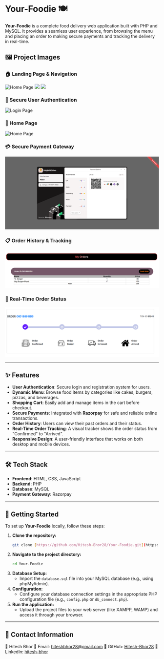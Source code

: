 # Your-Foodie 🍽️
**Your-Foodie** is a complete food delivery web application built with PHP and MySQL. It provides a seamless user experience, from browsing the menu and placing an order to making secure payments and tracking the delivery in real-time.

## 🖼️ Project Images
### 🏠 Landing Page & Navigation
![Home Page](./assets/1.jpg)
![](/assets/2.jpg)
![](/assets/3.jpg)

### 🔑 Secure User Authentication
![Login Page](./assets/4.jpg)

### 🔑 Home Page
![Home Page](./assets/5.jpg) 

### 💳 Secure Payment Gateway
![Payment Gateway](./assets/6.png)

### 📋 Order History & Tracking
![Order History](./assets/8.png)

### 🚚 Real-Time Order Status
![Order Tracking](./assets/7.png)

---
## ✨ Features

* **User Authentication**: Secure login and registration system for users.
* **Dynamic Menu**: Browse food items by categories like cakes, burgers, pizzas, and beverages.
* **Shopping Cart**: Easily add and manage items in the cart before checkout.
* **Secure Payments**: Integrated with **Razorpay** for safe and reliable online transactions.
* **Order History**: Users can view their past orders and their status.
* **Real-Time Order Tracking**: A visual tracker shows the order status from "Confirmed" to "Arrived".
* **Responsive Design**: A user-friendly interface that works on both desktop and mobile devices.
---
## 🛠️ Tech Stack

* **Frontend**: HTML, CSS, JavaScript
* **Backend**: PHP
* **Database**: MySQL
* **Payment Gateway**: Razorpay

---

## 🚀 Getting Started

To set up **Your-Foodie** locally, follow these steps:

1.  **Clone the repository:**
    ```bash
    git clone [https://github.com/Hitesh-Bhor28/Your-Foodie.git](https://github.com/Hitesh-Bhor28/Your-Foodie.git)
    ```
2.  **Navigate to the project directory:**
    ```bash
    cd Your-Foodie
    ```
3.  **Database Setup:**
    * Import the `database.sql` file into your MySQL database (e.g., using phpMyAdmin).
4.  **Configuration:**
    * Configure your database connection settings in the appropriate PHP configuration file (e.g., `config.php` or `db_connect.php`).
5.  **Run the application:**
    * Upload the project files to your web server (like XAMPP, WAMP) and access it through your browser.

---

## 📧 Contact Information

💼 Hitesh Bhor
📩 Email: [hiteshbhor28@gmail.com](mailto:hiteshbhor28@gmail.com)
🔗 GitHub: [Hitesh-Bhor28](https://github.com/Hitesh-Bhor28)
🚀 LinkedIn: [hitesh-bhor](https://www.linkedin.com/in/hitesh-bhor/)
